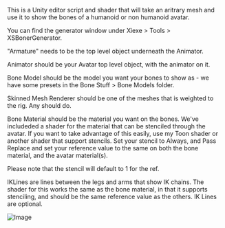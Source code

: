 This is a Unity editor script and shader that will take an aritrary mesh and use it to show the bones of a humanoid or non humanoid avatar. 

You can find the generator window under Xiexe > Tools > XSBonerGenerator.

"Armature" needs to be the top level object underneath the Animator.

Animator should be your Avatar top level object, with the animator on it.

Bone Model should be the model you want your bones to show as - we have some presets in the Bone Stuff > Bone Models folder.

Skinned Mesh Renderer should be one of the meshes that is weighted to the rig. Any should do.

Bone Material should be the material you want on the bones. We've includeded a shader for the material that can be stenciled through the avatar. 
If you want to take advantage of this easily, use my Toon shader or another shader that support stencils. Set your stencil to Always, and Pass Replace and set your reference value to the same on both the bone material, and the avatar material(s).

Please note that the stencil will default to 1 for the ref.

IKLines are lines between the legs and arms that show IK chains. The shader for this works the same as the bone material, in that it supports stenciling, and should be the same reference value as the others. 
IK Lines are optional.

![Image](https://i.imgur.com/yb9taGz.jpg)
